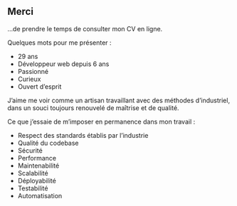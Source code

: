 ## Merci

…de prendre le temps de consulter mon CV en ligne.

Quelques mots pour me présenter&nbsp;:

* 29 ans
* Développeur web depuis 6 ans
* Passionné
* Curieux
* Ouvert d’esprit

J’aime me voir comme un artisan travaillant avec des méthodes d’industriel, dans
un souci toujours renouvelé de maîtrise et de qualité.

Ce que j’essaie de m’imposer en permanence dans mon travail&nbsp;:

* Respect des standards établis par l’industrie
* Qualité du codebase
* Sécurité
* Performance
* Maintenabilité
* Scalabilité
* Déployabilité
* Testabilité
* Automatisation
